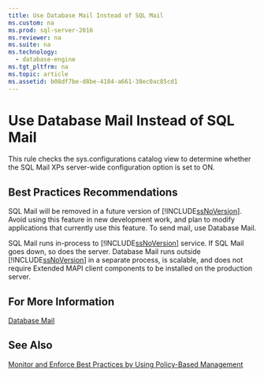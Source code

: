 ```yaml
---
title: Use Database Mail Instead of SQL Mail
ms.custom: na
ms.prod: sql-server-2016
ms.reviewer: na
ms.suite: na
ms.technology: 
  - database-engine
ms.tgt_pltfrm: na
ms.topic: article
ms.assetid: b08df7be-d8be-4184-a661-38ec0ac85cd1
---
```

# Use Database Mail Instead of SQL Mail
  This rule checks the sys.configurations catalog view to determine whether the SQL Mail XPs server-wide configuration option is set to ON.  
  
## Best Practices Recommendations  
 SQL Mail will be removed in a future version of [!INCLUDE[ssNoVersion](../../Topics/TopicNameContainA/includes/ssNoVersion_md.md)]. Avoid using this feature in new development work, and plan to modify applications that currently use this feature. To send mail, use Database Mail.  
  
 SQL Mail runs in-process to [!INCLUDE[ssNoVersion](../../Topics/TopicNameContainA/includes/ssNoVersion_md.md)] service. If SQL Mail goes down, so does the server. Database Mail runs outside [!INCLUDE[ssNoVersion](../../Topics/TopicNameContainA/includes/ssNoVersion_md.md)] in a separate process, is scalable, and does not require Extended MAPI client components to be installed on the production server.  
  
## For More Information  
 [Database Mail](../../Topics/TopicNameNotContainA/Database-Mail.md)  
  
## See Also  
 [Monitor and Enforce Best Practices by Using Policy-Based Management](../../Topics/TopicNameNotContainA/Monitor-and-Enforce-Best-Practices-by-Using-Policy-Based-Management.md)  
  
  